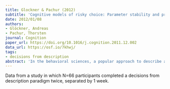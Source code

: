 ```yaml
---
title: Glockner & Pachur (2012)
subtitle: 'Cognitive models of risky choice: Parameter stability and predictive accuracy of prospect theory'
date: 2012/01/08
authors:
- Glöckner, Andreas
- Pachur, Thorsten
journal: Cognition
paper_url: https://doi.org/10.1016/j.cognition.2011.12.002
data_url: https://osf.io/7khwj/
tags:
- decisions from description
abstract: 'In the behavioral sciences, a popular approach to describe and predict behavior is cognitive modeling with adjustable parameters (i.e., which can be fitted to data). Modeling with adjustable parameters allows, among other things, measuring differences between people. At the same time, parameter estimation also bears the risk of overfitting. Are individual differences as measured by model parameters stable enough to improve the ability to predict behavior as compared to modeling without adjustable parameters? We examined this issue in cumulative prospect theory (CPT), arguably the most widely used framework to model decisions under risk. Specifically, we examined (a) the temporal stability of CPTs parameters; and (b) how well different implementations of CPT, varying in the number of adjustable parameters, predict individual choice relative to models with no adjustable parameters (such as CPT with fixed parameters, expected value theory, and various heuristics). We presented participants with risky choice problems and fitted CPT to each individuals choices in two separate sessions (which were 1 week apart). All parameters were correlated across time, in particular when using a simple implementation of CPT. CPT allowing for individual variability in parameter values predicted individual choice better than CPT with fixed parameters, expected value theory, and the heuristics. CPTs parameters thus seem to pick up stable individual differences that need to be considered when predicting risky choice.'
---
```


Data from a study in which N=66 participants completed a decisions from description paradigm twice, separated by 1 week.
